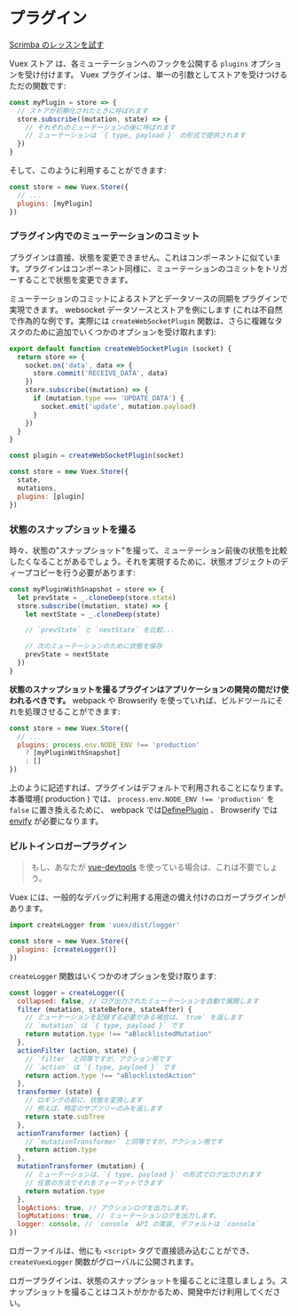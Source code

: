 # プラグイン

<div class="scrimba"><a href="https://scrimba.com/p/pnyzgAP/cvp8ZkCR" target="_blank" rel="noopener noreferrer">Scrimba のレッスンを試す</a></div>

Vuex ストア は、各ミューテーションへのフックを公開する `plugins` オプションを受け付けます。 Vuex プラグインは、単一の引数としてストアを受けつけるただの関数です:

``` js
const myPlugin = store => {
  // ストアが初期化されたときに呼ばれます
  store.subscribe((mutation, state) => {
    // それぞれのミューテーションの後に呼ばれます
    // ミューテーションは `{ type, payload }` の形式で提供されます
  })
}
```

そして、このように利用することができます:

``` js
const store = new Vuex.Store({
  // ...
  plugins: [myPlugin]
})
```

### プラグイン内でのミューテーションのコミット

プラグインは直接、状態を変更できません。これはコンポーネントに似ています。プラグインはコンポーネント同様に、ミューテーションのコミットをトリガーすることで状態を変更できます。

ミューテーションのコミットによるストアとデータソースの同期をプラグインで実現できます。 websocket データソースとストアを例にします (これは不自然で作為的な例です。実際には `createWebSocketPlugin` 関数は、さらに複雑なタスクのために追加でいくつかのオプションを受け取れます):

``` js
export default function createWebSocketPlugin (socket) {
  return store => {
    socket.on('data', data => {
      store.commit('RECEIVE_DATA', data)
    })
    store.subscribe((mutation) => {
      if (mutation.type === 'UPDATE_DATA') {
        socket.emit('update', mutation.payload)
      }
    })
  }
}
```

``` js
const plugin = createWebSocketPlugin(socket)

const store = new Vuex.Store({
  state,
  mutations,
  plugins: [plugin]
})
```

### 状態のスナップショットを撮る

時々、状態の"スナップショット"を撮って、ミューテーション前後の状態を比較したくなることがあるでしょう。それを実現するために、状態オブジェクトのディープコピーを行う必要があります:

``` js
const myPluginWithSnapshot = store => {
  let prevState = _.cloneDeep(store.state)
  store.subscribe((mutation, state) => {
    let nextState = _.cloneDeep(state)

    // `prevState` と `nextState` を比較...

    // 次のミューテーションのために状態を保存
    prevState = nextState
  })
}
```

**状態のスナップショットを撮るプラグインはアプリケーションの開発の間だけ使われるべきです。**  webpack や Browserify を使っていれば、ビルドツールにそれを処理させることができます:

``` js
const store = new Vuex.Store({
  // ...
  plugins: process.env.NODE_ENV !== 'production'
    ? [myPluginWithSnapshot]
    : []
})
```

上のように記述すれば、プラグインはデフォルトで利用されることになります。本番環境( production ) では、 `process.env.NODE_ENV !== 'production'` を `false` に置き換えるために、 webpack では[DefinePlugin](https://webpack.js.org/plugins/define-plugin/) 、 Browserify では[envify](https://github.com/hughsk/envify) が必要になります。

### ビルトインロガープラグイン

> もし、あなたが [vue-devtools](https://github.com/vuejs/vue-devtools) を使っている場合は、これは不要でしょう。

Vuex には、一般的なデバッグに利用する用途の備え付けのロガープラグインがあります。

```js
import createLogger from 'vuex/dist/logger'

const store = new Vuex.Store({
  plugins: [createLogger()]
})
```

`createLogger` 関数はいくつかのオプションを受け取ります:

``` js
const logger = createLogger({
  collapsed: false, // ログ出力されたミューテーションを自動で展開します
  filter (mutation, stateBefore, stateAfter) {
    // ミューテーションを記録する必要がある場合は、`true` を返します
    // `mutation` は `{ type, payload }` です
    return mutation.type !== "aBlocklistedMutation"
  },
  actionFilter (action, state) {
    // `filter` と同等ですが、アクション用です
    // `action` は `{ type, payloed }` です
    return action.type !== "aBlocklistedAction"
  },
  transformer (state) {
    // ロギングの前に、状態を変換します
    // 例えば、特定のサブツリーのみを返します
    return state.subTree
  },
  actionTransformer (action) {
    // `mutationTransformer` と同等ですが、アクション用です
    return action.type
  },
  mutationTransformer (mutation) {
    // ミューテーションは、`{ type, payload }` の形式でログ出力されます
    // 任意の方法でそれをフォーマットできます
    return mutation.type
  },
  logActions: true, // アクションログを出力します。
  logMutations: true, // ミューテーションログを出力します。
  logger: console, // `console` API の実装, デフォルトは `console`
})
```

ロガーファイルは、他にも `<script>` タグで直接読み込むことができ、`createVuexLogger` 関数がグローバルに公開されます。

ロガープラグインは、状態のスナップショットを撮ることに注意しましょう。スナップショットを撮ることはコストがかかるため、開発中だけ利用してください。
